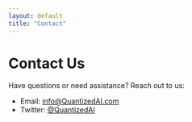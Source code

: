 ```yaml
---
layout: default
title: "Contact"
---
```


# Contact Us
Have questions or need assistance? Reach out to us:

- Email: [info@QuantizedAI.com](mailto:info@QuantizedAI.com)
- Twitter: [@QuantizedAI](https://twitter.com/QuantizedAI)

